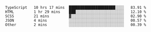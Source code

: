 <!--START_SECTION:waka-->

```text
TypeScript   10 hrs 17 mins  █████████████████████░░░░   83.91 %
HTML         1 hr 29 mins    ███░░░░░░░░░░░░░░░░░░░░░░   12.10 %
SCSS         21 mins         ▓░░░░░░░░░░░░░░░░░░░░░░░░   02.90 %
JSON         4 mins          ░░░░░░░░░░░░░░░░░░░░░░░░░   00.57 %
Other        2 mins          ░░░░░░░░░░░░░░░░░░░░░░░░░   00.39 %
```

<!--END_SECTION:waka-->
